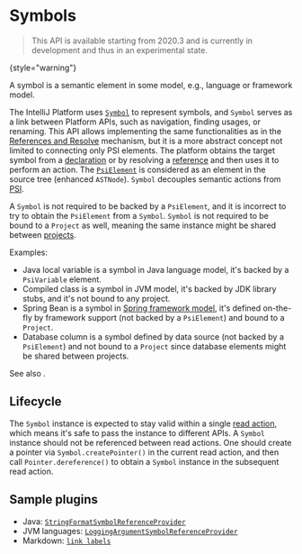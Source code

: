 <!-- Copyright 2000-2024 JetBrains s.r.o. and contributors. Use of this source code is governed by the Apache 2.0 license. -->

# Symbols

> This API is available starting from 2020.3 and is currently in development and thus in an experimental state.
>
{style="warning"}

<link-summary rel="excerpt"/>
<p id="excerpt">
A symbol is a semantic element in some model, e.g., language or framework model.
</p>

The IntelliJ Platform uses [`Symbol`](%gh-ic%/platform/core-api/src/com/intellij/model/Symbol.java) to represent symbols, and `Symbol` serves as a link between Platform APIs, such as navigation, finding usages, or renaming.
This API allows implementing the same functionalities as in the [References and Resolve](references_and_resolve.md) mechanism, but it is a more abstract concept not limited to connecting only PSI elements.
The platform obtains the target symbol from a [declaration](declarations_and_references.md#declarations) or by resolving a [reference](declarations_and_references.md#references) and then uses it to perform an action.
The [`PsiElement`](%gh-ic%/platform/core-api/src/com/intellij/psi/PsiElement.java) is considered as an element in the source tree (enhanced `ASTNode`).
`Symbol` decouples semantic actions from [PSI](psi.md).

A `Symbol` is not required to be backed by a `PsiElement`, and it is incorrect to try to obtain the `PsiElement` from a `Symbol`.
`Symbol` is not required to be bound to a `Project` as well, meaning the same instance might be shared between [projects](project.md).

Examples:

- Java local variable is a symbol in Java language model, it's backed by a `PsiVariable` element.
- Compiled class is a symbol in JVM model, it's backed by JDK library stubs, and it's not bound to any project.
- Spring Bean is a symbol in [Spring framework model](spring_api.md), it's defined on-the-fly by framework support (not backed by a `PsiElement`) and bound to a `Project`.
- Database column is a symbol defined by data source (not backed by a `PsiElement`) and not bound to a `Project` since database elements might be shared between projects.

See also [](websymbols.md).

## Lifecycle

The `Symbol` instance is expected to stay valid within a single [read action](general_threading_rules.md), which means it's safe to pass the instance to different APIs.
A `Symbol` instance should not be referenced between read actions.
One should create a pointer via `Symbol.createPointer()` in the current read action, and then call `Pointer.dereference()` to obtain a `Symbol` instance in the subsequent read action.

## Sample plugins

- Java: [`StringFormatSymbolReferenceProvider`](%gh-ic%/java/java-impl/src/com/siyeh/ig/format/StringFormatSymbolReferenceProvider.java)
- JVM languages: [`LoggingArgumentSymbolReferenceProvider`](%gh-ic-master%/jvm/jvm-analysis-impl/src/com/intellij/analysis/logging/resolve/LoggingArgumentSymbolReferenceProvider.kt)
- Markdown: [`link labels`](%gh-ic%/plugins/markdown/model/src/main/kotlin/org/intellij/plugins/markdown/model/psi/labels)

